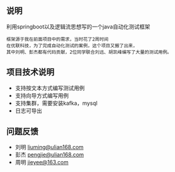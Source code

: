 ## 说明
利用springboot以及逻辑流思想写的一个java自动化测试框架
```
框架源于我在前面项目中的需求，当时花了2周时间
在优联科技，为了完成自动化测试的案例，这个项目又搬了出来，
其中刘明、彭杰都有代码贡献，2位同学联合刘远、胡凯峰编写了大量的测试用例。
```

## 项目技术说明
- 支持按文本方式编写测试用例
- 支持向导方式编写用例
- 支持集群，需要安装kafka，mysql
- 日志可导出

## 问题反馈
- 刘明 liuming@ulian168.com
- 彭杰 pengjie@ulian168.com
- 周明 jieyee@163.com
  